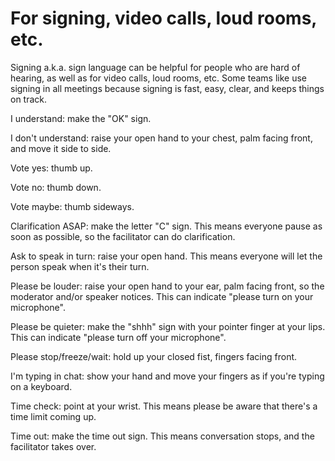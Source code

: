 # For signing, video calls, loud rooms, etc. 

Signing a.k.a. sign language can be helpful for people who are hard of hearing, as well as for video calls, loud rooms, etc. Some teams like use signing in all meetings because signing is fast, easy, clear, and keeps things on track.

I understand: make the "OK" sign.

I don't understand: raise your open hand to your chest, palm facing front, and move it side to side.

Vote yes: thumb up.

Vote no: thumb down.

Vote maybe: thumb sideways.

Clarification ASAP: make the letter "C" sign. This means everyone pause as soon as possible, so the facilitator can do clarification.

Ask to speak in turn: raise your open hand. This means everyone will let the person speak when it's their turn.

Please be louder: raise your open hand to your ear, palm facing front, so the moderator and/or speaker notices. This can indicate "please turn on your microphone".

Please be quieter: make the "shhh" sign with your pointer finger at your lips. This can indicate "please turn off your microphone".

Please stop/freeze/wait: hold up your closed fist, fingers facing front.

I'm typing in chat: show your hand and move your fingers as if you're typing on a keyboard.

Time check: point at your wrist. This means please be aware that there's a time limit coming up.

Time out: make the time out sign. This means conversation stops, and the facilitator takes over.
